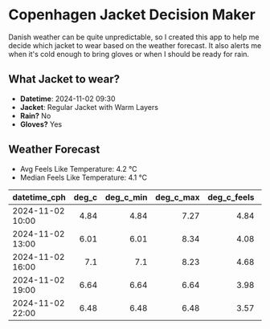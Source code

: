 
# Copenhagen Jacket Decision Maker

Danish weather can be quite unpredictable, so I created this app to help me decide which jacket to wear based on the weather forecast. 
It also alerts me when it's cold enough to bring gloves or when I should be ready for rain.

## What Jacket to wear?

- **Datetime**: 2024-11-02 09:30
- **Jacket**: Regular Jacket with Warm Layers
- **Rain?** No
- **Gloves?** Yes

## Weather Forecast
- Avg Feels Like Temperature: 4.2 °C
- Median Feels Like Temperature: 4.1 °C

| datetime_cph     |   deg_c |   deg_c_min |   deg_c_max |   deg_c_feels | weather   | wind   | rain   |
|:-----------------|--------:|------------:|------------:|--------------:|:----------|:-------|:-------|
| 2024-11-02 10:00 |    4.84 |        4.84 |        7.27 |          4.84 | Clear     | Low    | None   |
| 2024-11-02 13:00 |    6.01 |        6.01 |        8.34 |          4.08 | Clouds    | Low    | None   |
| 2024-11-02 16:00 |    7.1  |        7.1  |        8.23 |          4.68 | Clouds    | Low    | None   |
| 2024-11-02 19:00 |    6.64 |        6.64 |        6.64 |          3.98 | Clouds    | Low    | None   |
| 2024-11-02 22:00 |    6.48 |        6.48 |        6.48 |          3.57 | Clouds    | Low    | None   |
        